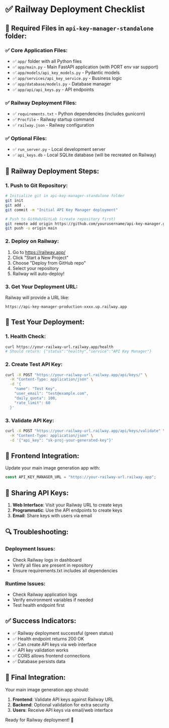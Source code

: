 # ✅ Railway Deployment Checklist

## 📂 Required Files in `api-key-manager-standalone` folder:

### ✅ Core Application Files:
- ✅ `app/` folder with all Python files
- ✅ `app/main.py` - Main FastAPI application (with PORT env var support)
- ✅ `app/models/api_key_models.py` - Pydantic models
- ✅ `app/services/api_key_service.py` - Business logic
- ✅ `app/database/models.py` - Database manager
- ✅ `app/api/api_keys.py` - API endpoints

### ✅ Railway Deployment Files:
- ✅ `requirements.txt` - Python dependencies (includes gunicorn)
- ✅ `Procfile` - Railway startup command
- ✅ `railway.json` - Railway configuration

### ✅ Optional Files:
- ✅ `run_server.py` - Local development server
- ✅ `api_keys.db` - Local SQLite database (will be recreated on Railway)

## 🚀 Railway Deployment Steps:

### 1. Push to Git Repository:
```bash
# Initialize git in api-key-manager-standalone folder
git init
git add .
git commit -m "Initial API Key Manager deployment"

# Push to GitHub/GitLab (create repository first)
git remote add origin https://github.com/yourusername/api-key-manager.git
git push -u origin main
```

### 2. Deploy on Railway:
1. Go to https://railway.app/
2. Click "Start a New Project"
3. Choose "Deploy from GitHub repo"
4. Select your repository
5. Railway will auto-deploy!

### 3. Get Your Deployment URL:
Railway will provide a URL like:
```
https://api-key-manager-production-xxxx.up.railway.app
```

## 🧪 Test Your Deployment:

### 1. Health Check:
```bash
curl https://your-railway-url.railway.app/health
# Should return: {"status":"healthy","service":"API Key Manager"}
```

### 2. Create Test API Key:
```bash
curl -X POST "https://your-railway-url.railway.app/api/keys/" \
  -H "Content-Type: application/json" \
  -d '{
    "name": "Test Key",
    "user_email": "test@example.com",
    "daily_quota": 100,
    "rate_limit": 60
  }'
```

### 3. Validate API Key:
```bash
curl -X POST "https://your-railway-url.railway.app/api/keys/validate" \
  -H "Content-Type: application/json" \
  -d '{"api_key": "sk-proj-your-generated-key"}'
```

## 🔧 Frontend Integration:

Update your main image generation app with:
```javascript
const API_KEY_MANAGER_URL = "https://your-railway-url.railway.app";
```

## 📧 Sharing API Keys:

1. **Web Interface**: Visit your Railway URL to create keys
2. **Programmatic**: Use the API endpoints to create keys
3. **Email**: Share keys with users via email

## 🔍 Troubleshooting:

### Deployment Issues:
- Check Railway logs in dashboard
- Verify all files are present in repository
- Ensure requirements.txt includes all dependencies

### Runtime Issues:
- Check Railway application logs
- Verify environment variables if needed
- Test health endpoint first

## ✅ Success Indicators:

- ✅ Railway deployment successful (green status)
- ✅ Health endpoint returns 200 OK
- ✅ Can create API keys via web interface
- ✅ API key validation works
- ✅ CORS allows frontend connections
- ✅ Database persists data

## 🎯 Final Integration:

Your main image generation app should:
1. **Frontend**: Validate API keys against Railway URL
2. **Backend**: Optional validation for extra security
3. **Users**: Receive API keys via email/web interface

Ready for Railway deployment! 🚀
